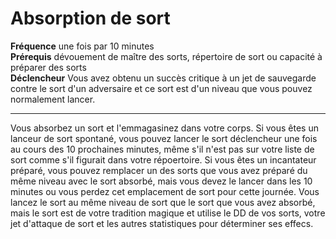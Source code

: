 # Absorption de sort

<p><span id="ctl00_MainContent_DetailedOutput"><strong>Fréquence</strong> une fois par 10 minutes<br><strong>Prérequis</strong> dévouement de maître des sorts, répertoire de sort ou capacité à préparer des sorts<br><strong>Déclencheur</strong> Vous avez obtenu un succès critique à un jet de sauvegarde contre le sort d'un adversaire et ce sort est d'un niveau que vous pouvez normalement lancer.<br></span></p>
<hr>
<p>Vous absorbez un sort et l'emmagasinez dans votre corps. Si vous êtes un lanceur de sort spontané, vous pouvez lancer le sort déclencheur une fois au cours des 10 prochaines minutes, même s'il n'est pas sur votre liste de sort comme s'il figurait dans votre répoertoire. Si vous êtes un incantateur préparé, vous pouvez remplacer un des sorts que vous avez préparé du même niveau avec le sort absorbé, mais vous devez le lancer dans les 10 minutes ou vous perdez cet emplacement de sort pour cette journée. Vous lancez le sort au même niveau de sort que le sort que vous avez absorbé, mais le sort est de votre tradition magique et utilise le DD de vos sorts, votre jet d'attaque de sort et les autres statistiques pour déterminer ses effecs.&nbsp;</p>